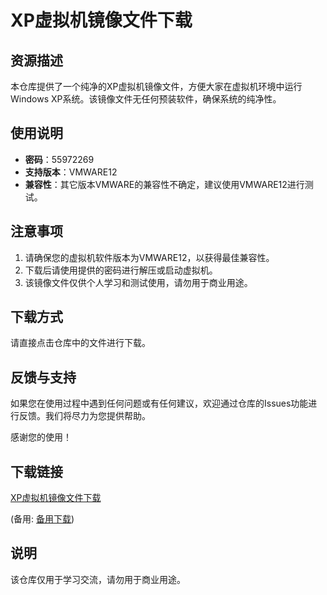 # XP虚拟机镜像文件下载

## 资源描述

本仓库提供了一个纯净的XP虚拟机镜像文件，方便大家在虚拟机环境中运行Windows XP系统。该镜像文件无任何预装软件，确保系统的纯净性。

## 使用说明

- **密码**：55972269
- **支持版本**：VMWARE12
- **兼容性**：其它版本VMWARE的兼容性不确定，建议使用VMWARE12进行测试。

## 注意事项

1. 请确保您的虚拟机软件版本为VMWARE12，以获得最佳兼容性。
2. 下载后请使用提供的密码进行解压或启动虚拟机。
3. 该镜像文件仅供个人学习和测试使用，请勿用于商业用途。

## 下载方式

请直接点击仓库中的文件进行下载。

## 反馈与支持

如果您在使用过程中遇到任何问题或有任何建议，欢迎通过仓库的Issues功能进行反馈。我们将尽力为您提供帮助。

感谢您的使用！

## 下载链接
[XP虚拟机镜像文件下载](https://pan.quark.cn/s/e921cb2852af) 

(备用: [备用下载](https://pan.baidu.com/s/16j1xWairvUkq21XZ6M4SJA?pwd=1234))

## 说明

该仓库仅用于学习交流，请勿用于商业用途。
